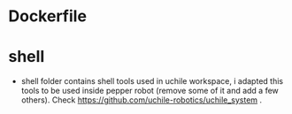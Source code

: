 
# Dockerfile


# shell

- shell folder contains shell tools used in uchile workspace, i adapted this tools to be used inside pepper robot (remove some of it and add a few others). Check https://github.com/uchile-robotics/uchile_system . 